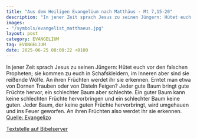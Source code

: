 ```yaml
---
title: "Aus dem Heiligen Evangelium nach Matthäus - Mt 7,15-20"
description: "In jener Zeit sprach Jesus zu seinen Jüngern: Hütet euch vor den falschen Propheten; sie kommen zu euch in Schafskleidern, im Inneren aber sind sie reißende Wölfe. An ihren Früchten werdet ihr sie erkennen. Erntet man etwa von Dornen Trauben oder von Disteln Feigen? Jeder gute Ba...."
images:
- "/symbols/evangelist_matthaeus.jpg"
layout: post
category: EVANGELIUM
tag: EVANGELIUM
date: 2025-06-25 08:00:22 +0100
---
```

In jener Zeit sprach Jesus zu seinen Jüngern: Hütet euch vor den falschen Propheten; sie kommen zu euch in Schafskleidern, im Inneren aber sind sie reißende Wölfe.
An ihren Früchten werdet ihr sie erkennen. Erntet man etwa von Dornen Trauben oder von Disteln Feigen?
Jeder gute Baum bringt gute Früchte hervor, ein schlechter Baum aber schlechte.<!--more-->
Ein guter Baum kann keine schlechten Früchte hervorbringen und ein schlechter Baum keine guten.
Jeder Baum, der keine guten Früchte hervorbringt, wird umgehauen und ins Feuer geworfen.
An ihren Früchten also werdet ihr sie erkennen.<br>
[Quelle: Evangelizo](https://evangeliumtagfuertag.org/DE/gospel)

[Textstelle auf Bibelserver](https://www.bibleserver.com/EU/Matthäus7,15-20)
